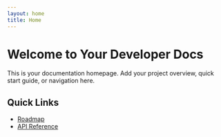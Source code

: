 ```yaml
---
layout: home
title: Home
---
```


# Welcome to Your Developer Docs

This is your documentation homepage. Add your project overview, quick start guide, or navigation here.

## Quick Links
- [Roadmap](roadmap.html)
- [API Reference](api-reference.html)
